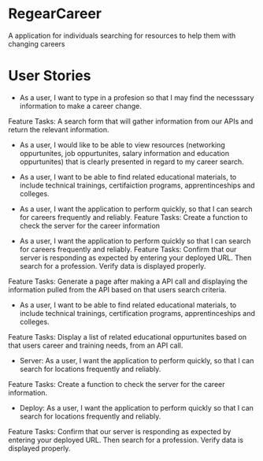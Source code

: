 # RegearCareer
A application for individuals searching for resources to help them with changing careers

# User Stories

- As a user, I want to type in a profesion so that I may find the necesssary information to make a career change.

Feature Tasks: A search form that will gather information from our APIs and return the relevant information.

- As a user, I would like to be able to view resources (networking oppurtunites, job oppurtunites, salary information and education oppurtunites) that is clearly presented in regard to my career search.


- As a user, I want to be able to find related educational materials, to include technical trainings, certifaiction programs, apprentinceships and colleges. 

- As a user, I want the application to perform quickly, so that I can search for careers frequently and reliably.
Feature Tasks: Create a function to check the server for the career information

- As a user, I want the application to perform quickly so that I can search for careers frequently and reliably.
Feature Tasks: Confirm that our server is responding as expected by entering your deployed URL. Then search for a profession. Verify data is displayed properly.

Feature Tasks: Generate a page after making a API call and displaying the information pulled from the API based on that users search criteria.

- As a user, I want to be able to find related educational materials, to include technical trainings, certification programs, apprentinceships and colleges. 

Feature Tasks: Display a list of related educational oppurtunites based on that users career and training needs, from an API call.

- Server: As a user, I want the application to perform quickly, so that I can search for locations frequently and reliably.

Feature Tasks: Create a function to check the server for the career information.

- Deploy: As a user, I want the application to perform quickly so that I can search for locations frequently and reliably.

Feature Tasks: Confirm that our server is responding as expected by entering your deployed URL. Then search for a profession. Verify data is displayed properly.

